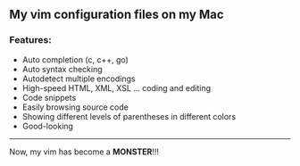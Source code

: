## My vim configuration files on my Mac


### Features:

* Auto completion (c, c++, go)
* Auto syntax checking
* Autodetect multiple encodings
* High-speed HTML, XML, XSL ... coding and editing
* Code snippets
* Easily browsing source code
* Showing different levels of parentheses in different colors
* Good-looking

---

Now, my vim has become a __MONSTER__!!!
